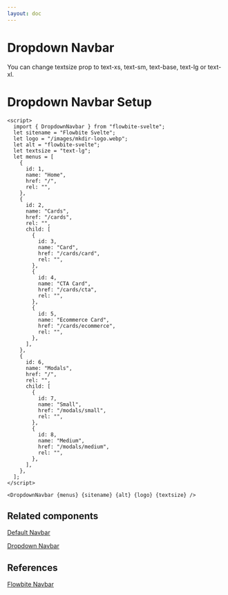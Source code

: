 ```yaml
---
layout: doc
---
```


<script>
  import { DropdownNavbar }from '$lib/index';

  let menus = [
    {
      id: 1,
      name: "Home",
      href: "/",
      rel: "",
    },
    {
      id: 2,
      name: "Cards",
      href: "/cards",
      rel: "",
      child: [
        {
          id: 3,
          name: "Card",
          href: "/cards/card",
          rel: "",
        },
        {
          id: 4,
          name: "CTA Card",
          href: "/cards/cta",
          rel: "",
        },
        {
          id: 5,
          name: "Ecommerce Card",
          href: "/cards/ecommerce",
          rel: "",
        },
      ],
    },
    {
      id: 6,
      name: "Modals",
      href: "/",
      rel: "",
      child: [
        {
          id: 7,
          name: "Small",
          href: "/modals/small",
          rel: "",
        },
        {
          id: 8,
          name: "Medium",
          href: "/modals/medium",
          rel: "",
        },
      ],
    },
  ];
</script>



<h1 class="text-3xl w-full dark:text-white py-8">Dropdown Navbar</h1>

<div class="container w-full rounded-xl my-4 mx-auto bg-gradient-to-r bg-white dark:bg-gray-900 border border-gray-200 dark:border-gray-700 p-2 sm:p-6">
  <DropdownNavbar textsize="text-lg" {menus} />
</div>

<p class="dark:text-white text-lg py-8">
  You can change textsize prop to text-xs, text-sm, text-base, text-lg or text-xl.
</p>

<h1 class="text-3xl w-full dark:text-white py-8">Dropdown Navbar Setup</h1>

```svelte
<script>
  import { DropdownNavbar } from "flowbite-svelte";
  let sitename = "Flowbite Svelte";
  let logo = "/images/mkdir-logo.webp";
  let alt = "flowbite-svelte";
  let textsize = "text-lg";
  let menus = [
    {
      id: 1,
      name: "Home",
      href: "/",
      rel: "",
    },
    {
      id: 2,
      name: "Cards",
      href: "/cards",
      rel: "",
      child: [
        {
          id: 3,
          name: "Card",
          href: "/cards/card",
          rel: "",
        },
        {
          id: 4,
          name: "CTA Card",
          href: "/cards/cta",
          rel: "",
        },
        {
          id: 5,
          name: "Ecommerce Card",
          href: "/cards/ecommerce",
          rel: "",
        },
      ],
    },
    {
      id: 6,
      name: "Modals",
      href: "/",
      rel: "",
      child: [
        {
          id: 7,
          name: "Small",
          href: "/modals/small",
          rel: "",
        },
        {
          id: 8,
          name: "Medium",
          href: "/modals/medium",
          rel: "",
        },
      ],
    },
  ];
</script>

<DropdownNavbar {menus} {sitename} {alt} {logo} {textsize} />
```

<h2 class="text-2xl w-full dark:text-white py-8">Related components</h2>

<p class="dark:text-white text-lg w-full"><a href="https://flowbite-svelte.vercel.app/navbars/default" class="text-blue-600 hover:underline dark:text-blue-500">Default Navbar</a></p>

<p class="dark:text-white text-lg w-full"><a href="https://flowbite-svelte.vercel.app/navbars/dropdown" class="text-blue-600 hover:underline dark:text-blue-500">Dropdown Navbar</a></p>

<h2 class="text-2xl w-full dark:text-white py-8">References</h2>

<p class="dark:text-white text-lg"><a href="https://flowbite.com/docs/components/navbar/" target="_blank" class="text-blue-600 hover:underline dark:text-blue-500">Flowbite Navbar</a></p>